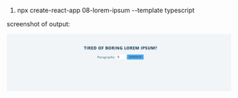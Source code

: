 1. npx create-react-app 08-lorem-ipsum --template typescript

screenshot of output:

<img src="loremipsum.png">

